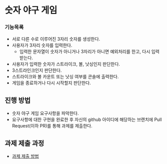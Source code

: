 # 숫자 야구 게임
### 기능목록
* 서로 다른 수로 이루어진 3자리 숫자를 생성한다.
* 사용자가 3자리 숫자를 입력한다.
  * 입력한 문자열이 숫자가 아니거나 3자리가 아니면 예외처리를 한고, 다시 입력받는다.
* 사용자가 입력한 숫자가 스트라이크, 볼, 낫싱인지 판단한다.
* 3스트라인크인지 판단한다.
* 스트라이크와 볼 카운트 또는 낫싱 여부를 콘솔에 출력한다.
* 게임을 종료하거나 다시 시작할지 판단한다.

## 진행 방법
* 숫자 야구 게임 요구사항을 파악한다.
* 요구사항에 대한 구현을 완료한 후 자신의 github 아이디에 해당하는 브랜치에 Pull Request(이하 PR)를 통해 과제를 제출한다.

## 과제 제출 과정
* [과제 제출 방법](https://github.com/next-step/nextstep-docs/tree/master/precourse)

